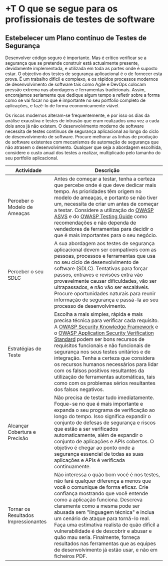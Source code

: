 # +T O que se segue para os profissionais de testes de software

## Estebelecer um Plano contínuo de Testes de Segurança

Desenvolver código seguro é importante. Mas é crítico verificar se a segurança
que se pretende construir está actualmente presente, devidamente implementada, e
utilizada em toda as partes onde é suposto estar. O objectivo dos testes de
segurança aplicacional é o de fornecer esta prova. É um trabalho dificil e
complexo, e os rápidos processos modernos de desenvolvimento de software tais
como Agile e DevOps colocam pressão extrema nas abordagens e ferramentas
tradicionais. Assim, encorajamos seriamente que dedique algum tempo a refletir
sobre a forma como se vai focar no que é importante no seu portfolio completo de
aplicações, e fazê-lo de forma economicamente viável.

Os riscos modernos alteram-se frequentemente,  e por isso os dias da análise
exaustiva e testes de intrusão que eram realizados uma vez a cada dois anos já
não existem. O desenvolvimento moderno de software necessita de testes continuos
de segurança aplicacional ao longo do ciclo de desenvolvimento de software.
Procure melhorar as linhas de produção de software existentes com mecanismos de
automação de segurança que não atrasem o desenvolvimento. Qualquer que seja a
abordagem escolhida, considere o custo anual dos testes a realizar, multiplicado
pelo tamanho do seu portfolio aplicacional.

| Actividade | Descrição |
| --- | --- |
| Perceber o Modelo de Ameaças | Antes de começar a testar, tenha a certeza que percebe onde é que deve dedicar mais tempo. As prioridades têm origem no modelo de ameaças, e portanto se não tiver um, necessita de criar um antes de começar a testar. Considere a utilização do [OWASP ASVS][1] e do [OWASP Testing Guide][2] como recomendações e não dependa de vendedores de ferramentas para decidir o que é mais importantes para o seu negócio. |
| Perceber o seu SDLC | A sua abordagem aos testes de segurança aplicacional devem ser compatíveis com as pessoas, processos e ferramentas que usa no seu ciclo de desenvolvimento de software (SDLC). Tentativas para forçar passos, entraves e revisões extra vão provavelmente causar dificuldades, vão ser ultrapassados, e não vão ser escaláveis. Procure oportunidades naturais para reunir informação de segurança e passá-la ao seu processo de desenvolvimento. |
| Estratégias de Teste | Escolha a mais simples, rápida e mais precisa técnica para verificar cada requisito. A [OWASP Security Knowledge Framework][3] e o [OWASP Application Security Verification Standard][4] podem ser bons recursos de requisitos funcionais e não funcionais de segurança nos seus testes unitários e de integração. Tenha a certeza que considera os recursos humanos necessários para lidar com os falsos positivos resultantes da utilização de ferramentas automáticas, tais como com os problemas sérios resultantes dos falsos negativos. |
| Alcançar Cobertura e Precisão | Não precisa de testar tudo imediatamente. Foque-se no que é mais importante e expanda o seu programa de verificação ao longo do tempo. Isso significa expandir o conjunto de defesas de segurança e riscos que estão a ser verificados automaticamente, além de expandir o conjunto de aplicações e APIs cobertos. O objetivo é chegar ao ponto onde a segurança essencial de todas as suas aplicações e APIs é verificada continuamente. |
| Tornar os Resultados Impressionantes | Não interessa o quão bom você é nos testes, não fará qualquer diferença a menos que você o comunique de forma eficaz. Crie confiança mostrando que você entende como a aplicação funciona. Descreva claramente como a mesma pode ser abusada sem "linguagem técnica" e inclua um cenário de ataque para torná-lo real. Faça uma estimativa realista de quão difícil a vulnerabilidade é de descobrir e abusar e quão mau seria. Finalmente, forneça resultados nas ferramentas que as equipes de desenvolvimento já estão usar, e não em ficheiros PDF. |

[1]: https://www.owasp.org/index.php/ASVS
[2]: https://www.owasp.org/index.php/OWASP_Testing_Project
[3]: https://www.owasp.org/index.php/OWASP_Security_Knowledge_Framework
[4]: https://www.owasp.org/index.php/ASVS

